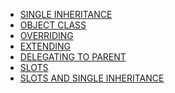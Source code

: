 - [SINGLE INHERITANCE](#single)
- [OBJECT CLASS](#object)
- [OVERRIDING](#overriding)
- [EXTENDING](#extending)
- [DELEGATING TO PARENT](#delegating-to-parent)
- [SLOTS](#slots)
- [SLOTS AND SINGLE INHERITANCE](#slots-single)
  
<a id='single'></a>

<a id='object'></a>

<a id='overriding'></a>

<a id='extending'></a>

<a id='delegating-to-parent'></a>

<a id='slots'></a>

<a id='slots-single'></a>